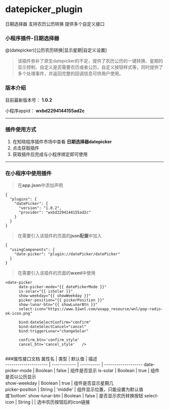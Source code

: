 # datepicker_plugin
日期选择器 支持农历公历转换 提供多个自定义接口

### 小程序插件-日期选择器
@(datepicker)[公历农历转换|显示星期|自定义设置]

> 该插件弥补了原生datepicker的不足，提供了农历公历的一键转换、星期的显示控制、自定义是否需要农历或者公历，自定义按钮样式等，同时提供了多个处理事件，并返回完整的回调信息可供用户使用。


### 版本介绍
目前最新版本号： **1.0.2** 

小程序appid：  **wxbd2294144155ad2c**

----------

### 插件使用方式
1. 在知晓程序插件市场中查看 **日期选择器datepicker**
2. 点击获取插件
3. 获取插件后完成与小程序绑定即可使用

----------

### 在小程序中使用插件
>在**app.json**中添加声明
```
{
  "plugins": {
    "datePicker": {
      "version": "1.0.2",
      "provider": "wxbd2294144155ad2c"
    }
  }
}
```
>在需要引入该插件的页面的**json配置**中加入
```
{
  "usingComponents": {
    "date-picker": "plugin://datePicker/datePicker"
  }
}
```
>在需要引入该插件的页面的**wxml**中使用
```
<date-picker
      date-picker-mode="{{ datePickerMode }}"
      is-solar="{{ isSolar }}"
      show-weekday="{{ showWeekday }}"
      picker-position="{{ pickerPosition }}"
      show-lunar-btn="{{ showLunarBtn }}"
      select-icon="https://www.51wnl.com/wxapp_resource/wnl/pop-radio-ok-icon.png"
      
      bind:dateSelectConfirm="confirm"
      bind:dateSelectCancel="cancel"
      bind:triggerLunar="changeSolar"
      
      confirm_btn='confirm_style'
      cancel_btn='cancel_style'   />
 
```

###属性接口文档
属性名                   | 类型         |  默认值     |  描述                                  
 ---------------------  | ------------ | ---------- | ------------------- 
date-picker-mode        | Boolean      |   false    |  组件是否显示 
is-solar        		    | Boolean      |   true     |  组件是否以公历显示  
show-weekday        	  | Boolean      |   true     |  组件是否显示星期几  
picker-position         | String       |  'middle'  |  组件显示位置，只能设置为默认值或'bottom' 
show-lunar-btn          | Boolean      |   false    |  是否显示农历转换按钮
select-icon             | String       |            |  选中农历按钮后的icon链接


